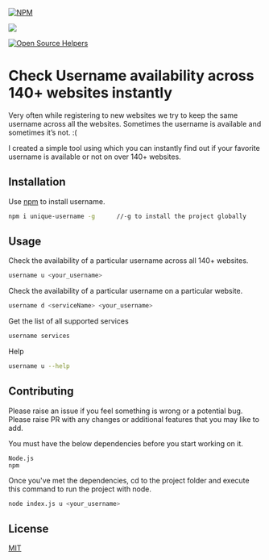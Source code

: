 
[![NPM](https://nodei.co/npm/unique-username.png)](https://nodei.co/npm/unique-username/)

![](https://img.shields.io/npm/dm/unique-username.svg)

[![Open Source Helpers](https://www.codetriage.com/gaurav-shankar/check-username/badges/users.svg)](https://www.codetriage.com/gaurav-shankar/check-username)

#  Check Username availability across 140+ websites instantly

Very often while registering to new websites we try to keep the same username across all the websites. Sometimes the username is available and sometimes it’s not. :(

I created a simple tool using which you can instantly find out if your favorite username is available or not on over 140+ websites.

## Installation

Use [npm](https://www.npmjs.com/package/unique-username) to install username.

```bash
npm i unique-username -g      //-g to install the project globally
```

## Usage
Check the availability of a particular username across all 140+ websites.
```bash
username u <your_username>
```

Check the availability of a particular username on a particular website.
```bash
username d <serviceName> <your_username>
```

Get the list of all supported services
```bash
username services
```

Help
```bash
username u --help
```

## Contributing
Please raise an issue if you feel something is wrong or a potential bug.
Please raise PR with any changes or additional features that you may like to add.

You must have the below dependencies before you start working on it.

    Node.js
    npm

Once you've met the dependencies, cd to the project folder and execute this command to run the project with node.

```bash
node index.js u <your_username>
```
## License
[MIT](https://choosealicense.com/licenses/mit/)
